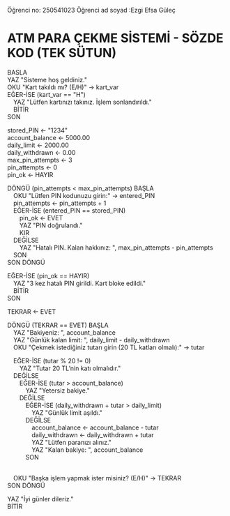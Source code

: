 Öğrenci no: 250541023
Öğrenci ad soyad :Ezgi Efsa Güleç


# ATM PARA ÇEKME SİSTEMİ - SÖZDE KOD (TEK SÜTUN)

BASLA  
YAZ "Sisteme hoş geldiniz."  
OKU "Kart takıldı mı? (E/H)" → kart_var  
EĞER-İSE (kart_var == "H")  
 YAZ "Lütfen kartınızı takınız. İşlem sonlandırıldı."  
 BİTİR  
SON  

stored_PIN ← "1234"  
account_balance ← 5000.00  
daily_limit ← 2000.00  
daily_withdrawn ← 0.00  
max_pin_attempts ← 3  
pin_attempts ← 0  
pin_ok ← HAYIR  

DÖNGÜ (pin_attempts < max_pin_attempts) BAŞLA  
 OKU "Lütfen PIN kodunuzu girin:" → entered_PIN  
 pin_attempts ← pin_attempts + 1  
 EĞER-İSE (entered_PIN == stored_PIN)  
  pin_ok ← EVET  
  YAZ "PIN doğrulandı."  
  KIR  
 DEĞİLSE  
  YAZ "Hatalı PIN. Kalan hakkınız: ", max_pin_attempts - pin_attempts  
 SON  
SON DÖNGÜ  

EĞER-İSE (pin_ok == HAYIR)  
 YAZ "3 kez hatalı PIN girildi. Kart bloke edildi."  
 BİTİR  
SON  

TEKRAR ← EVET  

DÖNGÜ (TEKRAR == EVET) BAŞLA  
 YAZ "Bakiyeniz: ", account_balance  
 YAZ "Günlük kalan limit: ", daily_limit - daily_withdrawn  
 OKU "Çekmek istediğiniz tutarı girin (20 TL katları olmalı):" → tutar  

 EĞER-İSE (tutar % 20 != 0)  
  YAZ "Tutar 20 TL’nin katı olmalıdır."  
 DEĞİLSE  
  EĞER-İSE (tutar > account_balance)  
   YAZ "Yetersiz bakiye."  
  DEĞİLSE  
   EĞER-İSE (daily_withdrawn + tutar > daily_limit)  
    YAZ "Günlük limit aşıldı."  
   DEĞİLSE  
    account_balance ← account_balance - tutar  
    daily_withdrawn ← daily_withdrawn + tutar  
    YAZ "Lütfen paranızı alınız."  
    YAZ "Kalan bakiye: ", account_balance  
   SON  
  

 OKU "Başka işlem yapmak ister misiniz? (E/H)" → TEKRAR  
SON DÖNGÜ  

YAZ "İyi günler dileriz."  
BİTİR  
